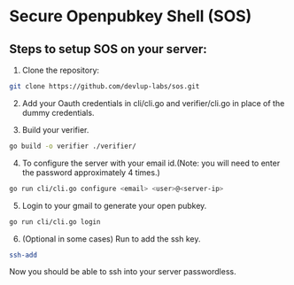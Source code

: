# Secure Openpubkey Shell (SOS)

## Steps to setup SOS on your server:

1. Clone the repository:

```bash
git clone https://github.com/devlup-labs/sos.git
```

2. Add your Oauth credentials in cli/cli.go and verifier/cli.go in place of the dummy credentials.

3. Build your verifier.
```bash
go build -o verifier ./verifier/
```

4. To configure the server with your email id.(Note: you will need to enter the password approximately 4 times.)

```bash
go run cli/cli.go configure <email> <user>@<server-ip>
```

5. Login to your gmail to generate your open pubkey.

```bash
go run cli/cli.go login
```

6. (Optional in some cases) Run to add the ssh key.
```bash
ssh-add
```

Now you should be able to ssh into your server passwordless.
